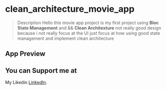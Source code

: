 # clean_architecture_movie_app

> Description
Hello this movie app project is my first project using **Bloc State Management** and && **Clean Architexture** not really good design because i not really focus at the UI just focus at how using good state management and implement clean architecture

## App Preview


## You can Support me at
My Likedin [LinkedIn](https://pages.github.com/).